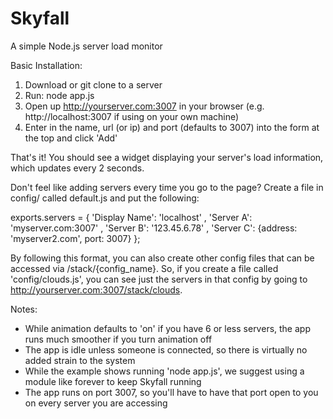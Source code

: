 Skyfall
=======

A simple Node.js server load monitor

Basic Installation:

1. Download or git clone to a server
2. Run: node app.js
3. Open up http://yourserver.com:3007 in your browser (e.g. http://localhost:3007 if using on your own machine)
4. Enter in the name, url (or ip) and port (defaults to 3007) into the form at the top and click 'Add'

That's it! You should see a widget displaying your server's load information, which updates every 2 seconds.

Don't feel like adding servers every time you go to the page? Create a file in config/ called default.js and put the following:

exports.servers = {
	'Display Name': 'localhost'
	, 'Server A': 'myserver.com:3007'
	, 'Server B': '123.45.6.78'
	, 'Server C': {address: 'myserver2.com', port: 3007}
};

By following this format, you can also create other config files that can be accessed via /stack/{config_name}. So, if you create a file called 'config/clouds.js', you can see just the servers in that config by going to http://yourserver.com:3007/stack/clouds.


Notes:
- While animation defaults to 'on' if you have 6 or less servers, the app runs much smoother if you turn animation off
- The app is idle unless someone is connected, so there is virtually no added strain to the system
- While the example shows running 'node app.js', we suggest using a module like forever to keep Skyfall running
- The app runs on port 3007, so you'll have to have that port open to you on every server you are accessing